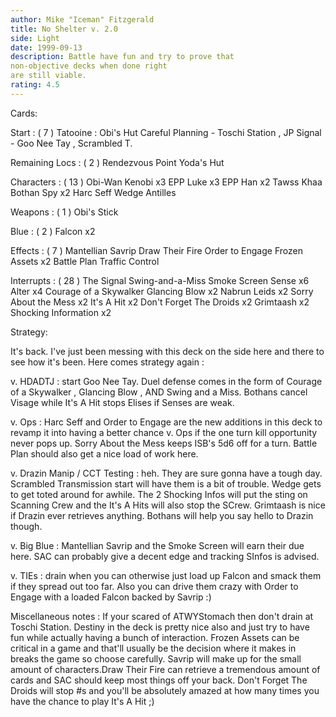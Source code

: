```yaml
---
author: Mike "Iceman" Fitzgerald
title: No Shelter v. 2.0
side: Light
date: 1999-09-13
description: Battle have fun and try to prove that
non-objective decks when done right
are still viable.
rating: 4.5
---
```

Cards: 

Start : ( 7 )
Tatooine : Obi's Hut
Careful Planning - Toschi Station , JP
Signal - Goo Nee Tay , Scrambled T.

Remaining Locs : ( 2 )
Rendezvous Point
Yoda's Hut

Characters : ( 13 )
Obi-Wan Kenobi x3
EPP Luke x3
EPP Han x2
Tawss Khaa
Bothan Spy x2
Harc Seff
Wedge Antilles

Weapons : ( 1 )
Obi's Stick

Blue : ( 2 )
Falcon x2

Effects : ( 7 )
Mantellian Savrip
Draw Their Fire
Order to Engage
Frozen Assets x2
Battle Plan
Traffic Control

Interrupts : ( 28 )
The Signal
Swing-and-a-Miss
Smoke Screen
Sense x6
Alter x4
Courage of a Skywalker
Glancing Blow x2
Nabrun Leids x2
Sorry About the Mess x2
It's A Hit x2
Don't Forget The Droids x2
Grimtaash x2
Shocking Information x2




Strategy: 

It's back. I've just been messing with this deck
on the side here and there to see how it's been.
Here comes strategy again :

v. HDADTJ : start Goo Nee Tay. Duel defense comes
in the form of Courage of a Skywalker , Glancing
Blow , AND Swing and a Miss. Bothans cancel Visage
while It's A Hit stops Elises if Senses are weak.

v. Ops : Harc Seff and Order to Engage are the new
additions in this deck to revamp it into having a
better chance v. Ops if the one turn kill opportunity
never pops up. Sorry About the Mess keeps ISB's 5d6
off for a turn. Battle Plan should also get a nice
load of work here.

v. Drazin Manip / CCT Testing : heh. They are sure
gonna have a tough day. Scrambled Transmission
start will have them is a bit of trouble. Wedge gets
to get toted around for awhile. The 2 Shocking
Infos will put the sting on Scanning Crew and the
It's A Hits will also stop the SCrew. Grimtaash is
nice if Drazin ever retrieves anything. Bothans
will help you say hello to Drazin though.

v. Big Blue : Mantellian Savrip and the Smoke Screen
will earn their due here. SAC can probably give a
decent edge and tracking SInfos is advised.

v. TIEs : drain when you can otherwise just
load up Falcon and smack them if they spread out
too far. Also you can drive them crazy with Order
to Engage with a loaded Falcon backed by Savrip :)

Miscellaneous notes : If your scared of ATWYStomach
then don't drain at Toschi Station. Destiny in the
deck is pretty nice also and just try to have fun
while actually having a bunch of interaction. Frozen
Assets can be critical in a game and that'll usually
be the decision where it makes in breaks the game
so choose carefully. Savrip will make up for the
small amount of characters.Draw Their Fire can
retrieve a tremendous amount of cards and SAC
should keep most things off your back. Don't Forget
The Droids will stop #s and you'll be absolutely
amazed at how many times you have the chance to
play It's A Hit ;)


